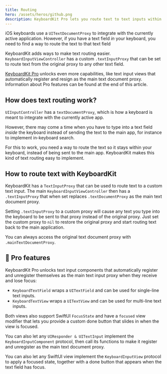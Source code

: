 ```yaml
---
title: Routing
hero: /assets/heros/github.png
description: KeyboardKit Pro lets you route text to text inputs within the keyboard.
---
```


iOS keyboards use a `UITextDocumentProxy` to integrate with the currently active application. However, if you have a text field *in* your keyboard, you need to find a way to route the text to that text field 

KeyboardKit adds ways to make text routing easier. ``KeyboardInputViewController`` has a custom ``.textInputProxy`` that can be set to route text from the original proxy to any other text field.

[KeyboardKit Pro][Pro] unlocks even more capabilities, like text input views that automatically register and resign as the main text document proxy. Information about Pro features can be found at the end of this article.



## How does text routing work?

`UIInputController` has a `textDocumentProxy`, which is how a keyboard is meant to integrate with the currently active app. 

However, there may come a time when you have to type into a text field *inside* the keyboard instead of sending the text to the main app, for instance to implement in-keyboard search. 

For this to work, you need a way to route the text so it stays within your keyboard, instead of being sent to the main app. KeyboardKit makes this kind of text routing easy to implement.



## How to route text with KeyboardKit

KeyboardKit has a ``TextInputProxy`` that can be used to route text to a custom text input. The main ``KeyboardInputViewController`` then has a ``.textInputProxy`` that when set replaces ``.textDocumentProxy`` as the main text document proxy.

Setting ``.textInputProxy`` to a custom proxy will cause any text you type into the keyboard to be sent to that proxy instead of the original proxy. Just set the custom proxy to `nil` to restore the original proxy and start routing text back to the main application.  

You can always access the original text document proxy with ``.mainTextDocumentProxy``.



## 👑 Pro features

KeyboardKit Pro unlocks text input components that automatically register and unregister themselves as the main text input proxy when they receive and lose focus:

* `KeyboardTextField` wraps a `UITextField` and can be used for single-line text inputs.
* `KeyboardTextView` wraps a `UITextView` and can be used for multi-line text inputs.

Both views also support SwiftUI `FocusState` and have a `focused` view modifier that lets you provide a custom done button that slides in when the view is focused.

You can also let any `UIResponder & UITextInput` implement the `KeyboardInputComponent` protocol, then call its functions to make it register and unregister as the main text document proxy.

You can also let any SwiftUI view implement the `KeyboardInputView` protocol to apply a focused state, together with a done button that appears when the text field has focus.


[Pro]: /pro
